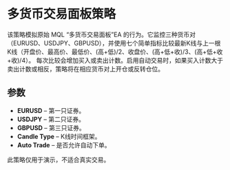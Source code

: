 # 多货币交易面板策略

该策略模拟原始 MQL “多货币交易面板”EA 的行为。它监控三种货币对（EURUSD、USDJPY、GBPUSD），并使用七个简单指标比较最新K线与上一根K线（开盘价、最高价、最低价、(高+低)/2、收盘价、(高+低+收)/3、(高+低+收+收)/4）。
每次比较会增加买入或卖出计数。启用自动交易时，如果买入计数大于卖出计数或相反，策略将在相应货币对上开仓或反转仓位。

## 参数
- **EURUSD** – 第一只证券。
- **USDJPY** – 第二只证券。
- **GBPUSD** – 第三只证券。
- **Candle Type** – K线时间框架。
- **Auto Trade** – 是否允许自动下单。

此策略仅用于演示，不适合真实交易。
